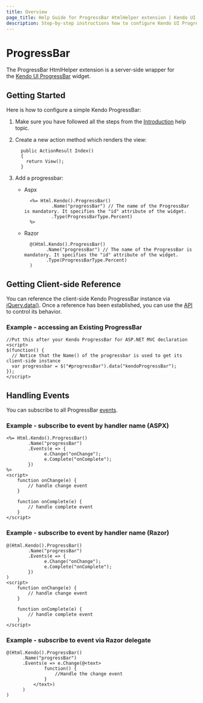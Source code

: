 ```yaml
---
title: Overview
page_title: Help Guide for ProgressBar HtmlHelper extension | Kendo UI documentation
description: Step-by-step instructions how to configure Kendo UI ProgressBar for ASP.NET MVC widget and add ProgressBar HtmlHelper extension.
---
```


# ProgressBar

The ProgressBar HtmlHelper extension is a server-side wrapper for the&nbsp;[Kendo UI ProgressBar](/api/web/progressbar)&nbsp;widget.

## Getting Started

Here is how to configure a simple Kendo ProgressBar:

1. Make sure you have followed all the steps from the [Introduction](/aspnet-mvc/introduction) help topic.
2. Create a new action method which renders the view:

		 public ActionResult Index()
         {
           return View();
         }

3. Add a progressbar:
	- Aspx
			
			<%= Html.Kendo().ProgressBar()
                    .Name("progressBar") // The name of the ProgressBar is mandatory. It specifies the "id" attribute of the widget.
                    .Type(ProgressBarType.Percent)
            %>
	
	- Razor
	
			@(Html.Kendo().ProgressBar()
                  .Name("progressBar") // The name of the ProgressBar is mandatory. It specifies the "id" attribute of the widget.
                  .Type(ProgressBarType.Percent)
            )

## Getting Client-side Reference

You can reference the client-side Kendo ProgressBar instance via [jQuery.data()](http://api.jquery.com/jQuery.data/).
Once a reference has been established, you can use the [API](/api/web/progressbar#methods) to control its behavior.

### Example - accessing an Existing ProgressBar

	//Put this after your Kendo ProgressBar for ASP.NET MVC declaration
    <script>
    $(function() {
      // Notice that the Name() of the progressbar is used to get its client-side instance
      var progressbar = $("#progressBar").data("kendoProgressBar");
    });
    </script>

## Handling Events

You can subscribe to all ProgressBar [events](/api/web/progressbar#events).

### Example - subscribe to event by handler name (ASPX)

	<%= Html.Kendo().ProgressBar()
            .Name("progressBar")
            .Events(e => {
                  e.Change("onChange");
                  e.Complete("onComplete");
            })
    %>
	<script>
        function onChange(e) {
            // handle change event
        }

        function onComplete(e) {
            // handle complete event
        }
    </script>

### Example - subscribe to event by handler name (Razor)

	@(Html.Kendo().ProgressBar()
            .Name("progressBar")
            .Events(e => {
                  e.Change("onChange");
                  e.Complete("onComplete");
            })
    )
	<script>
        function onChange(e) {
            // handle change event
        }

        function onComplete(e) {
            // handle complete event
        }
    </script>

### Example - subscribe to event via Razor delegate

	@(Html.Kendo().ProgressBar()
          .Name("progressBar")
          .Events(e => e.Change(@<text>
                  function() {
                      //Handle the change event
                  }
              </text>)
		  )
    )

